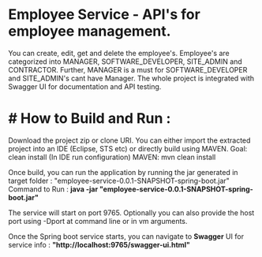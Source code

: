 # Employee Service - API's for employee management.
You can create, edit, get and delete the employee's. Employee's are categorized into MANAGER, SOFTWARE_DEVELOPER, SITE_ADMIN and CONTRACTOR. Further, MANAGER is a must for SOFTWARE_DEVELOPER and SITE_ADMIN's cant have Manager.
The whole project is integrated with Swagger UI for documentation and API testing.

# # How to Build and Run :

Download the project zip or clone URI. You can either import the extracted project into an IDE (Eclipse, STS etc) or directly build using MAVEN.
Goal: clean install (In IDE run configuration)
MAVEN: mvn clean install

Once build, you can run the application by running the jar generated in target folder : "employee-service-0.0.1-SNAPSHOT-spring-boot.jar"
Command to Run : **java -jar "employee-service-0.0.1-SNAPSHOT-spring-boot.jar"**

The service will start on port 9765. Optionally you can also provide the host port using -Dport at command line or in vm arguments.

Once the Spring boot service starts, you can navigate to **Swagger** UI for service info : **"http://localhost:9765/swagger-ui.html"**
